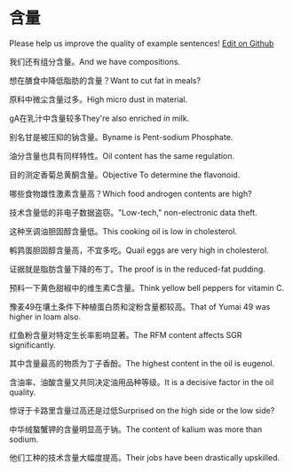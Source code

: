 # 含量

Please help us improve the quality of example sentences! [Edit on Github](https://github.com/jiyushe/jiyu-example-sentence-source/blob/main/chinese/hanliang.md)

<p><span class="chinese">我们还有组分含量。</span><span class="english">And we have compositions.</span></p>

<p><span class="chinese">想在膳食中降低脂肪的含量？</span><span class="english">Want to cut fat in meals?</span></p>

<p><span class="chinese">原料中微尘含量过多。</span><span class="english">High micro dust in material.</span></p>

<p><span class="chinese">gA在乳汁中含量较多</span><span class="english">They're also enriched in milk.</span></p>

<p><span class="chinese">别名甘是被压抑的钠含量。</span><span class="english">Byname is Pent-sodium Phosphate.</span></p>

<p><span class="chinese">油分含量也具有同样特性。</span><span class="english">Oil content has the same regulation.</span></p>

<p><span class="chinese">目的测定香菊总黄酮含量。</span><span class="english">Objective To determine the flavonoid.</span></p>

<p><span class="chinese">哪些食物雄性激素含量高？</span><span class="english">Which food androgen contents are high?</span></p>

<p><span class="chinese">技术含量低的非电子数据盗窃。</span><span class="english">"Low-tech," non-electronic data theft.</span></p>

<p><span class="chinese">这种烹调油胆固醇含量低。</span><span class="english">This cooking oil is low in cholesterol.</span></p>

<p><span class="chinese">鹌鹑蛋胆固醇含量高，不宜多吃。</span><span class="english">Quail eggs are very high in cholesterol.</span></p>

<p><span class="chinese">证据就是脂肪含量下降的布丁。</span><span class="english">The proof is in the reduced-fat pudding.</span></p>

<p><span class="chinese">预料一下黄色甜椒中的维生素C含量。</span><span class="english">Think yellow bell peppers for vitamin C.</span></p>

<p><span class="chinese">豫麦49在壤土条件下种植蛋白质和淀粉含量都较高。</span><span class="english">That of Yumai 49 was higher in loam also.</span></p>

<p><span class="chinese">红鱼粉含量对特定生长率影响显著。</span><span class="english">The RFM content affects SGR significantly.</span></p>

<p><span class="chinese">其中含量最高的物质为丁子香酚。</span><span class="english">The highest content in the oil is eugenol.</span></p>

<p><span class="chinese">含油率、油酸含量又共同决定油用品种等级。</span><span class="english">It is a decisive factor in the oil quality.</span></p>

<p><span class="chinese">惊讶于卡路里含量过高还是过低</span><span class="english">Surprised on the high side or the low side?</span></p>

<p><span class="chinese">中华绒螯蟹钾的含量明显高于钠。</span><span class="english">The content of kalium was more than sodium.</span></p>

<p><span class="chinese">他们工种的技术含量大幅度提高。</span><span class="english">Their jobs have been drastically upskilled.</span></p>

